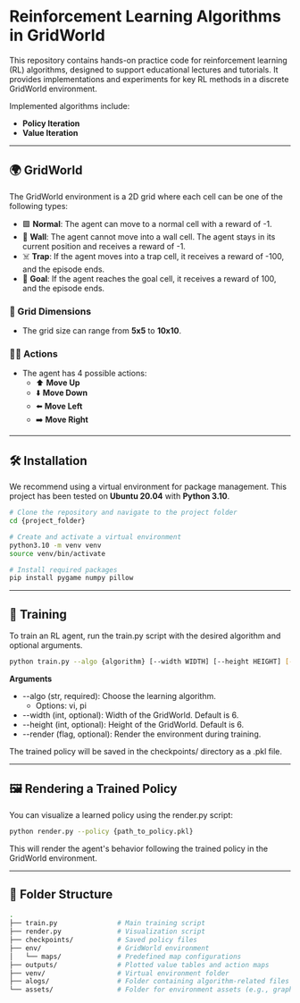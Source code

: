 # Reinforcement Learning Algorithms in GridWorld

This repository contains hands-on practice code for reinforcement learning (RL) algorithms, designed to support educational lectures and tutorials. It provides implementations and experiments for key RL methods in a discrete GridWorld environment.

Implemented algorithms include:

- **Policy Iteration**
- **Value Iteration**

---

## 🌍 GridWorld

The GridWorld environment is a 2D grid where each cell can be one of the following types:

- 🟩 **Normal**: The agent can move to a normal cell with a reward of -1.
- 🧱 **Wall**: The agent cannot move into a wall cell. The agent stays in its current position and receives a reward of -1.
- ☠️ **Trap**: If the agent moves into a trap cell, it receives a reward of -100, and the episode ends.
- 🎯 **Goal**: If the agent reaches the goal cell, it receives a reward of 100, and the episode ends.

### 📏 Grid Dimensions

- The grid size can range from **5x5** to **10x10**.

### 🏃‍♂️ Actions

- The agent has 4 possible actions:  
  - ⬆️ **Move Up**  
  - ⬇️ **Move Down**  
  - ⬅️ **Move Left**  
  - ➡️ **Move Right**

---

## 🛠️ Installation

We recommend using a virtual environment for package management. This project has been tested on **Ubuntu 20.04** with **Python 3.10**.

```bash
# Clone the repository and navigate to the project folder
cd {project_folder}

# Create and activate a virtual environment
python3.10 -m venv venv
source venv/bin/activate

# Install required packages
pip install pygame numpy pillow
```
---

## 🚀 Training
To train an RL agent, run the train.py script with the desired algorithm and optional arguments.
```bash
python train.py --algo {algorithm} [--width WIDTH] [--height HEIGHT] [--render]
```
**Arguments**
- --algo (str, required): Choose the learning algorithm.
  - Options: vi, pi
- --width (int, optional): Width of the GridWorld. Default is 6.
- --height (int, optional): Height of the GridWorld. Default is 6.
- --render (flag, optional): Render the environment during training.

The trained policy will be saved in the checkpoints/ directory as a .pkl file.

---

## 🖼️ Rendering a Trained Policy
You can visualize a learned policy using the render.py script:
```bash
python render.py --policy {path_to_policy.pkl}
```
This will render the agent's behavior following the trained policy in the GridWorld environment.


---

## 📁 Folder Structure
```bash
.
├── train.py               # Main training script
├── render.py              # Visualization script
├── checkpoints/           # Saved policy files
├── env/                   # GridWorld environment
│   └── maps/              # Predefined map configurations
├── outputs/               # Plotted value tables and action maps
├── venv/                  # Virtual environment folder
├── alogs/                 # Folder containing algorithm-related files
└── assets/                # Folder for environment assets (e.g., graphics)

```

